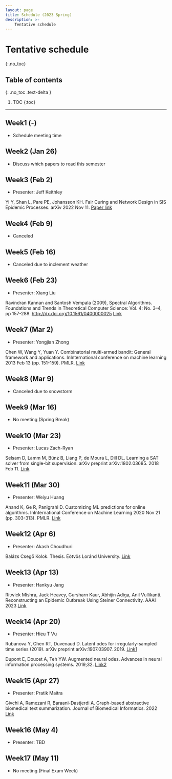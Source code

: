 ```yaml
---
layout: page
title: Schedule (2023 Spring)
description: >-
    Tentative schedule
---
```


# Tentative schedule
{:.no_toc}

## Table of contents
{: .no_toc .text-delta }

1. TOC
{:toc}

---

## Week1 (-)

- Schedule meeting time

## Week2 (Jan 26)

- Discuss which papers to read this semester

## Week3 (Feb 2)

- Presenter: Jeff Keithley

Yi Y, Shan L, Pare PE, Johansson KH. Fair Curing and Network Design in SIS Epidemic Processes. arXiv 2022 Nov 11.
[Paper link](https://arxiv.org/abs/2211.06028)

## Week4 (Feb 9)

- Canceled

## Week5 (Feb 16)

- Canceled due to inclement weather

## Week6 (Feb 23)

- Presenter: Xiang Liu

Ravindran Kannan and Santosh Vempala (2009), Spectral Algorithms. Foundations and Trends in Theoretical Computer Science: Vol. 4: No. 3–4, pp 157-288. http://dx.doi.org/10.1561/0400000025
[Link](https://www.math.ucdavis.edu/~saito/data/pca-svd/kannan-vempala-spbook.pdf)

## Week7 (Mar 2)

- Presenter: Yongjian Zhong

Chen W, Wang Y, Yuan Y. Combinatorial multi-armed bandit: General framework and applications. InInternational conference on machine learning 2013 Feb 13 (pp. 151-159). PMLR.
[Link](http://proceedings.mlr.press/v28/chen13a.pdf)

## Week8 (Mar 9)

- Canceled due to snowstorm

## Week9 (Mar 16)

- No meeting (Spring Break)

## Week10 (Mar 23)

- Presenter: Lucas Zach-Ryan

Selsam D, Lamm M, Bünz B, Liang P, de Moura L, Dill DL. Learning a SAT solver from single-bit supervision. arXiv preprint arXiv:1802.03685. 2018 Feb 11.
[Link](https://arxiv.org/pdf/1802.03685.pdf)

## Week11 (Mar 30)

- Presenter: Weiyu Huang

Anand K, Ge R, Panigrahi D. Customizing ML predictions for online algorithms. InInternational Conference on Machine Learning 2020 Nov 21 (pp. 303-313). PMLR.
[Link](http://proceedings.mlr.press/v119/anand20a/anand20a.pdf)

## Week12 (Apr 6)

- Presenter: Akash Choudhuri

Balázs Csegő Kolok. Thesis. Eötvös Loránd University.
[Link](https://web.cs.elte.hu/blobs/diplomamunkak/msc_alkmat/2021/kolok_balazs_csego.pdf)

## Week13 (Apr 13)

- Presenter: Hankyu Jang

Ritwick Mishra, Jack Heavey, Gursharn Kaur, Abhijin Adiga, Anil Vullikanti. Reconstructing an Epidemic Outbreak Using Steiner Connectivity. AAAI 2023
[Link](https://libraetd.lib.virginia.edu/public_view/wh246t32z)

## Week14 (Apr 20)

- Presenter: Hieu T Vu

Rubanova Y, Chen RT, Duvenaud D. Latent odes for irregularly-sampled time series (2019). arXiv preprint arXiv:1907.03907. 2019.
[Link1](https://arxiv.org/abs/1907.03907)

Dupont E, Doucet A, Teh YW. Augmented neural odes. Advances in neural information processing systems. 2019;32.
[Link2](https://arxiv.org/abs/1904.01681)

## Week15 (Apr 27)

- Presenter: Pratik Maitra

Givchi A, Ramezani R, Baraani-Dastjerdi A. Graph-based abstractive biomedical text summarization. Journal of Biomedical Informatics. 2022 
[Link](https://www-sciencedirect-com.proxy.lib.uiowa.edu/science/article/pii/S1532046422001150)

## Week16 (May 4)

- Presenter: TBD

## Week17 (May 11)

- No meeting (Final Exam Week)

